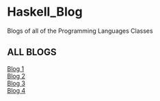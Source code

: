 # Haskell_Blog
Blogs of all of the Programming Languages Classes
<h2> ALL BLOGS </h2> 
<a href="Blog1.md">Blog 1</a> <br>
<a href="Blog2.md">Blog 2</a> <br>
<a href="Blog3.md">Blog 3</a> <br>
<a href="Blog4.md">Blog 4</a>
